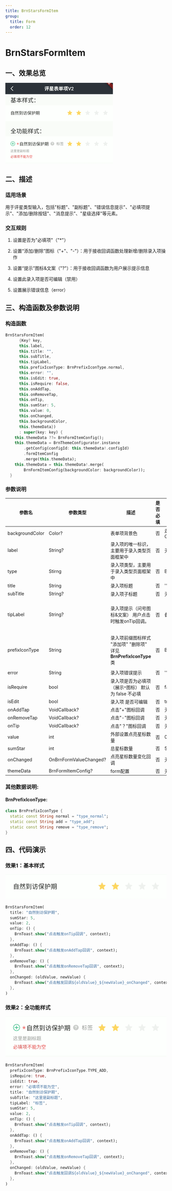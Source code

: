 ```yaml
---
title: BrnStarsFormItem
group:
  title: Form
  order: 12
---
```


# BrnStarsFormItem

## 一、效果总览

<img src="./img/BrnStarsFormItemIntro.png" style="zoom:50%;" />

## 二、描述

### 适用场景

用于评星类型输入，包括"标题"、"副标题"、"错误信息提示"、"必填项提示"、"添加/删除按钮"、"消息提示"、"星级选择"等元素。

### 交互规则

1. 设置是否为"必填项"（"*"）

2. 设置“添加/删除”图标（"+"、"-"）：用于接收回调函数处理新增/删除录入项操作

3. 设置“提示”图标&文案（"?"）：用于接收回调函数为用户展示提示信息

4. 设置此录入项是否可编辑（禁用）

5. 设置展示错误信息（error）

## 三、构造函数及参数说明

### 构造函数


```dart
BrnStarsFormItem(
      {Key? key,
      this.label,
      this.title: "",
      this.subTitle,
      this.tipLabel,
      this.prefixIconType: BrnPrefixIconType.normal,
      this.error: "",
      this.isEdit: true,
      this.isRequire: false,
      this.onAddTap,
      this.onRemoveTap,
      this.onTip,
      this.sumStar: 5,
      this.value: 0,
      this.onChanged,
      this.backgroundColor,
      this.themeData})
      : super(key: key) {
    this.themeData ??= BrnFormItemConfig();
    this.themeData = BrnThemeConfigurator.instance
        .getConfig(configId: this.themeData!.configId)
        .formItemConfig
        .merge(this.themeData);
    this.themeData = this.themeData!.merge(
        BrnFormItemConfig(backgroundColor: backgroundColor));
  }
```

### 参数说明

| **参数名** | **参数类型** | **描述** | **是否必填** | **默认值** | **备注** |
| --- | --- | --- | --- | --- | --- |
| backgroundColor | Color? | 表单项背景色 | 否 | 走主题配置默认色值 Colors.white |  |
| label | String? | 录入项的唯一标识，主要用于录入类型页面框架中 | 否 | 无 |  |
| type | Stirng | 录入项类型，主要用于录入类型页面框架中 | 否 | BrnInputItemType.starInputType | 外部可根据此字段判断表单项类型 |
| title | String | 录入项标题 | 否 | '' |  |
| subTitle | String? | 录入项子标题 | 否 | 无 |  |
| tipLabel | String? | 录入项提示（问号图标&文案） 用户点击时触发onTip回调。 | 否 | 备注中类型3 | 1. 设置"空字符串"时展示问号图标 2. 设置"非空字符串"时展示问号图标&文案 3. 若不赋值或赋值为null时，不显示提示项 |
| prefixIconType | String | 录入项前缀图标样式 "添加项" "删除项" 详见 **BrnPrefixIconType** 类 | 否 | BrnPrefixIconType.normal | 1. 不展示图标：BrnPrefixIconType.normal 2. 展示加号图标：BrnPrefixIconType.add 3. 展示减号图标：BrnPrefixIconType.remove |
| error | String | 录入项错误提示 | 否 | '' |  |
| isRequire | bool | 录入项是否为必填项（展示`*`图标） 默认为 false 不必填 | 否 | false |  |
| isEdit | bool | 录入项 是否可编辑 | 否 | true | true：可编辑false：禁用 |
| onAddTap | VoidCallback? | 点击"+"图标回调 | 否 | 无 | 见**prefixIconType**字段 |
| onRemoveTap | VoidCallback? | 点击"-"图标回调 | 否 | 无 | 见**prefixIconType**字段 |
| onTip | VoidCallback? | 点击"？"图标回调 | 否 | 无 | 见**tipLabel**字段 |
| value | int | 外部设置点亮星标数量 | 否 | 0 |  |
| sumStar | int | 总星标数量 | 否 | 5 |  |
| onChanged | OnBrnFormValueChanged? | 点亮星标数量变化回调 | 否 | 无 |  |
| themeData | BrnFormItemConfig? | form配置 | 否 | 无 | |

### 其他数据说明:

#### BrnPrefixIconType:

```dart
class BrnPrefixIconType {
  static const String normal = "type_normal";
  static const String add = "type_add";
  static const String remove = "type_remove";
}
```

## 四、代码演示

### 效果1：基本样式

![](./img/BrnStarsFormItemDemo1.png)
```dart
BrnStarsFormItem(
  title: "自然到访保护期",
  sumStar: 5,
  value: 2,
  onTip: () {
    BrnToast.show("点击触发onTip回调", context);
  },
  onAddTap: () {
    BrnToast.show("点击触发onAddTap回调", context);
  },
  onRemoveTap: () {
    BrnToast.show("点击触发onRemoveTap回调", context);
  },
  onChanged: (oldValue, newValue) {
    BrnToast.show("点击触发回调${oldValue}_${newValue}_onChanged", context);
  },
)
```
### 效果2：全功能样式

![](./img/BrnStarsFormItemDemo2.png)
```dart
BrnStarsFormItem(
  prefixIconType: BrnPrefixIconType.TYPE_ADD,
  isRequire: true,
  isEdit: true,
  error: "必填项不能为空",
  title: "自然到访保护期",
  subTitle: "这里是副标题",
  tipLabel: "标签",
  sumStar: 5,
  value: 2,
  onTip: () {
    BrnToast.show("点击触发onTip回调", context);
  },
  onAddTap: () {
    BrnToast.show("点击触发onAddTap回调", context);
  },
  onRemoveTap: () {
    BrnToast.show("点击触发onRemoveTap回调", context);
  },
  onChanged: (oldValue, newValue) {
    BrnToast.show("点击触发回调${oldValue}_${newValue}_onChanged", context);
  },
)
```

